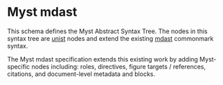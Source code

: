 # Myst mdast

This schema defines the Myst Abstract Syntax Tree. The nodes in this syntax tree are [unist](./unist/unist.md) nodes and extend the existing [mdast](./commonmark/commonmark.md) commonmark syntax.

The Myst mdast specification extends this existing work by adding Myst-specific nodes including: roles, directives, figure targets / references, citations, and document-level metadata and blocks.
